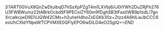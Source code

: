 $START$0GVuX8QnZwDtuIbqD7hSsXpPZgT4m1LXVbj6/iJ0iYWh2DuZRjFh276U3FWBWumz22tABrkOcbdSF9PECxlZY60m9fDghSB3tFas0WB9p1zdL/7gnXrcaIkcjwD9D1/JQW42CMs+h2uheH4hoZxEGKk30z+Ztzz4A8hlLwJbCCC6eoUhCXldYNpeWTCPVMXE0QFlyEPO6wDiLD4eO25glQ==$END$